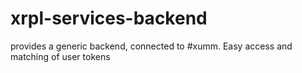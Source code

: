 # xrpl-services-backend
provides a generic backend, connected to #xumm. Easy access and matching of user tokens
